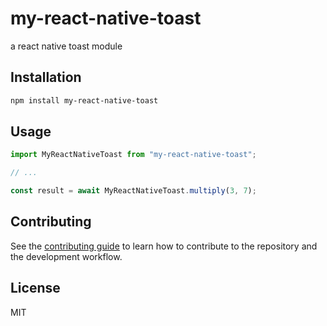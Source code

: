 # my-react-native-toast

a react native toast module

## Installation

```sh
npm install my-react-native-toast
```

## Usage

```js
import MyReactNativeToast from "my-react-native-toast";

// ...

const result = await MyReactNativeToast.multiply(3, 7);
```

## Contributing

See the [contributing guide](CONTRIBUTING.md) to learn how to contribute to the repository and the development workflow.

## License

MIT
